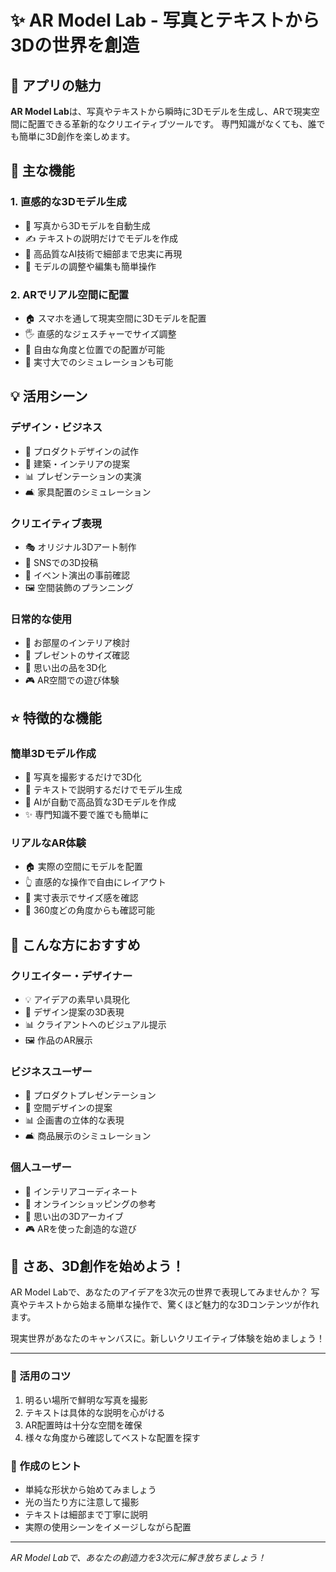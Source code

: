 # ✨ AR Model Lab - 写真とテキストから3Dの世界を創造

## 🌟 アプリの魅力

**AR Model Lab**は、写真やテキストから瞬時に3Dモデルを生成し、ARで現実空間に配置できる革新的なクリエイティブツールです。
専門知識がなくても、誰でも簡単に3D創作を楽しめます。

## 🎨 主な機能

### 1. 直感的な3Dモデル生成
- 📸 写真から3Dモデルを自動生成
- ✍️ テキストの説明だけでモデルを作成
- 🎯 高品質なAI技術で細部まで忠実に再現
- 🔄 モデルの調整や編集も簡単操作

### 2. ARでリアル空間に配置
- 🏠 スマホを通して現実空間に3Dモデルを配置
- 🖐 直感的なジェスチャーでサイズ調整
- 🎯 自由な角度と位置での配置が可能
- 📐 実寸大でのシミュレーションも可能

## 💡 活用シーン

### デザイン・ビジネス
- 🎨 プロダクトデザインの試作
- 🏢 建築・インテリアの提案
- 📊 プレゼンテーションの実演
- 🛋 家具配置のシミュレーション

### クリエイティブ表現
- 🎭 オリジナル3Dアート制作
- 📱 SNSでの3D投稿
- 🎪 イベント演出の事前確認
- 🖼 空間装飾のプランニング

### 日常的な使用
- 🏡 お部屋のインテリア検討
- 🎁 プレゼントのサイズ確認
- 📸 思い出の品を3D化
- 🎮 AR空間での遊び体験

## ⭐️ 特徴的な機能

### 簡単3Dモデル作成
- 📸 写真を撮影するだけで3D化
- 💭 テキストで説明するだけでモデル生成
- 🎯 AIが自動で高品質な3Dモデルを作成
- ✨ 専門知識不要で誰でも簡単に

### リアルなAR体験
- 🏠 実際の空間にモデルを配置
- 👆 直感的な操作で自由にレイアウト
- 📏 実寸表示でサイズ感を確認
- 🔄 360度どの角度からも確認可能

## 🎯 こんな方におすすめ

### クリエイター・デザイナー
- 💡 アイデアの素早い具現化
- 🎨 デザイン提案の3D表現
- 📊 クライアントへのビジュアル提示
- 🖼 作品のAR展示

### ビジネスユーザー
- 📱 プロダクトプレゼンテーション
- 🏢 空間デザインの提案
- 📊 企画書の立体的な表現
- 🛋 商品展示のシミュレーション

### 個人ユーザー
- 🏡 インテリアコーディネート
- 🎁 オンラインショッピングの参考
- 📸 思い出の3Dアーカイブ
- 🎮 ARを使った創造的な遊び

## 🚀 さあ、3D創作を始めよう！

AR Model Labで、あなたのアイデアを3次元の世界で表現してみませんか？
写真やテキストから始まる簡単な操作で、驚くほど魅力的な3Dコンテンツが作れます。

現実世界があなたのキャンバスに。新しいクリエイティブ体験を始めましょう！

---

### 💫 活用のコツ
1. 明るい場所で鮮明な写真を撮影
2. テキストは具体的な説明を心がける
3. AR配置時は十分な空間を確保
4. 様々な角度から確認してベストな配置を探す

### 📝 作成のヒント
- 単純な形状から始めてみましょう
- 光の当たり方に注意して撮影
- テキストは細部まで丁寧に説明
- 実際の使用シーンをイメージしながら配置

---

*AR Model Labで、あなたの創造力を3次元に解き放ちましょう！*

